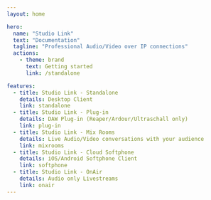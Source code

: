 ```yaml
---
layout: home

hero:
  name: "Studio Link"
  text: "Documentation"
  tagline: "Professional Audio/Video over IP connections"
  actions:
    - theme: brand
      text: Getting started
      link: /standalone

features:
  - title: Studio Link - Standalone
    details: Desktop Client
    link: standalone
  - title: Studio Link - Plug-in
    details: DAW Plug-in (Reaper/Ardour/Ultraschall only)
    link: plug-in
  - title: Studio Link - Mix Rooms
    details: Live Audio/Video conversations with your audience
    link: mixrooms
  - title: Studio Link - Cloud Softphone
    details: iOS/Android Softphone Client
    link: softphone
  - title: Studio Link - OnAir
    details: Audio only Livestreams
    link: onair
---
```


